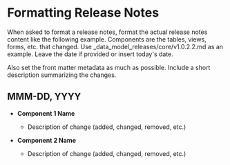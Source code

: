 # Formatting Release Notes

When asked to format a release notes, format the actual release notes content like the following example. Components are the tables, views, forms, etc. that changed. Use _data_model_releases/core/v1.0.2.2.md as an example. Leave the date if provided or insert today's date.

Also set the front matter metadata as much as possible. Include a short description summarizing the changes.

## MMM-DD, YYYY

-   **Component 1 Name**
    - Description of change (added, changed, removed, etc.)

-   **Component 2 Name**
    - Description of change (added, changed, removed, etc.)
